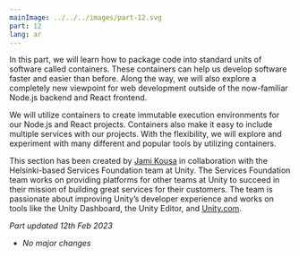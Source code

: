```yaml
---
mainImage: ../../../images/part-12.svg
part: 12
lang: ar
---
```


<div class="intro">

In this part, we will learn how to package code into standard units of software called containers. These containers can help us develop software faster and easier than before. Along the way, we will also explore a completely new viewpoint for web development outside of the now-familiar Node.js backend and React frontend.

We will utilize containers to create immutable execution environments for our Node.js and React projects. Containers also make it easy to include multiple services with our projects. With the flexibility, we will explore and experiment with many different and popular tools by utilizing containers.

This section has been created by [Jami Kousa](https://github.com/jakousa) in collaboration with the Helsinki-based Services Foundation team at Unity. The Services Foundation team works on providing platforms for other teams at Unity to succeed in their mission of building great services for their customers. The team is passionate about improving Unity’s developer experience and works on tools like the Unity Dashboard, the Unity Editor, and [Unity.com](https://unity.com/).

<i>Part updated 12th Feb 2023</i>
- <i>No major changes</i>

</div>
